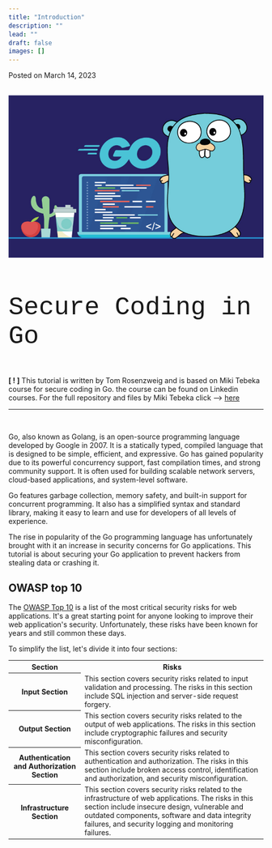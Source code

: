 ```yaml
---
title: "Introduction"
description: ""
lead: ""
draft: false
images: []
---
```

Posted on March 14, 2023 

<br>
<div class="img-border">
  <img src="Index.jpeg"/>
</div>
<br>

<p style="font-family: Courier New; font-size: 50px">Secure Coding in Go<p>



**[ ! ]** This tutorial is written by Tom Rosenzweig and is based on Miki Tebeka course for secure coding in Go. the course can be found on Linkedin courses.
For the full repository and files by Miki Tebeka click --> [here](https://github.com/LinkedInLearning/secure-coding-go-3009233)

---
<br>

Go, also known as Golang, is an open-source programming language developed by Google in 2007. It is a statically typed, compiled language that is designed to be simple, efficient, and expressive. Go has gained popularity due to its powerful concurrency support, fast compilation times, and strong community support. It is often used for building scalable network servers, cloud-based applications, and system-level software. 

Go features garbage collection, memory safety, and built-in support for concurrent programming. It also has a simplified syntax and standard library, making it easy to learn and use for developers of all levels of experience.

The rise in popularity of the Go programming language has unfortunately brought with it an increase in security concerns for Go applications. This tutorial is about securing your Go application to prevent hackers from stealing data or crashing it. 


## OWASP top 10

The [OWASP Top 10](https://owasp.org/www-project-top-ten/) is a list of the most critical security risks for web applications. It's a great starting point for anyone looking to improve their web application's security. Unfortunately, these risks have been known for years and still common these days.

To simplify the list, let's divide it into four sections:

<div class="table-container">
  <table>
    <tr>
      <th>Section</th>
      <th>Risks</th>
    </tr>
    <tr>
      <th>Input Section</th>
      <td>This section covers security risks related to input validation and processing. The risks in this section include SQL injection and server-side request forgery.</td>
    </tr>
    <tr>
      <th>Output Section</th>
      <td>This section covers security risks related to the output of web applications. The risks in this section include cryptographic failures and security misconfiguration.</td>
    </tr>
    <tr>
      <th>Authentication and Authorization Section</th>
      <td>This section covers security risks related to authentication and authorization. The risks in this section include broken access control, identification and authorization, and security misconfiguration.</td>
    </tr>
    <tr>
      <th>Infrastructure Section</th>
      <td>This section covers security risks related to the infrastructure of web applications. The risks in this section include insecure design, vulnerable and outdated components, software and data integrity failures, and security logging and monitoring failures.</td>
    </tr>
  </table>
</div>